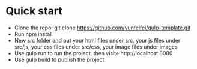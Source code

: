 # Quick start
* Clone the repo: git clone https://github.com/yunfeifei/gulp-template.git
* Run npm install
* New src folder and put your html files under src, your js files under src/js, your css files under src/css, your image files under images
* Use gulp run to run the project, then visite http://localhost:8080
* Use gulp build to publish the project
